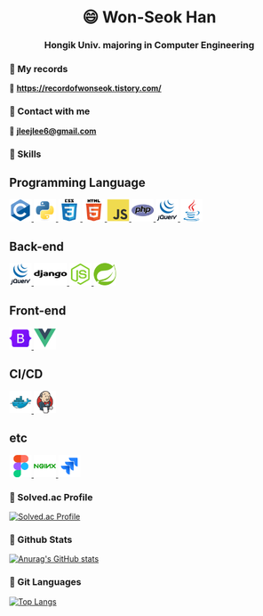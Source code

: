 



<h1 align="center"> 😄 Won-Seok Han </h1>
<h3 align="center"> Hongik Univ. majoring in Computer Engineering</h3>

### 🌱 My records
 📔 **https://recordofwonseok.tistory.com/**
 
    
### 🌱 Contact with me    

  📌 **jleejlee6@gmail.com**    
     
### 🌱 Skills

## Programming Language
<p align="left">
  <a href="https://www.cprogramming.com/" target="_blank"> 
    <img src="https://raw.githubusercontent.com/devicons/devicon/master/icons/c/c-original.svg" alt="c" width="40" height="40"/> 
  </a> 
  <a href="https://www.python.org" target="_blank"> 
    <img src="https://raw.githubusercontent.com/devicons/devicon/master/icons/python/python-original.svg" alt="python" width="40" height="40"/> 
  </a> 
 <a href="https://www.w3schools.com/css/" target="_blank"> 
    <img src="https://raw.githubusercontent.com/devicons/devicon/master/icons/css3/css3-original-wordmark.svg" alt="css3" width="40" height="40"/> 
  </a> 
<a href="https://www.w3.org/html/" target="_blank"> 
    <img src="https://raw.githubusercontent.com/devicons/devicon/master/icons/html5/html5-original-wordmark.svg" alt="html5" width="40" height="40"/> 
  </a> 
 <a href="https://developer.mozilla.org/en-US/docs/Web/JavaScript" target="_blank"> 
    <img src="https://raw.githubusercontent.com/devicons/devicon/master/icons/javascript/javascript-original.svg" alt="javascript" width="40" height="40"/> 
  </a> 
 <a href="https://www.php.net/" target="_blank"> 
    <img src="https://raw.githubusercontent.com/devicons/devicon/master/icons/php/php-original.svg" alt="nodejs" width="40" height="40"/> 
  </a>
   <a href="https://jquery.com/" target="_blank"> 
    <img src="https://raw.githubusercontent.com/devicons/devicon/master/icons/jquery/jquery-original-wordmark.svg" alt="nodejs" width="40" height="40"/> 
  </a> 
 <a href="https://jquery.com/" target="_blank"> 
    <img src="https://raw.githubusercontent.com/devicons/devicon/master/icons/java/java-original.svg" alt="java" width="40" height="40"/> 
  </a> 
 
 
</p>

## Back-end
<p align="left">
    <a href="https://jquery.com/" target="_blank"> 
    <img src="https://raw.githubusercontent.com/devicons/devicon/master/icons/jquery/jquery-original-wordmark.svg" alt="nodejs" width="40" height="40"/> 
  </a> 
   <a href="https://www.djangoproject.com/" target="_blank"> 
    <img src="https://raw.githubusercontent.com/vorillaz/devicons/master/!SVG/django.svg" alt="django" width="60" height="40"/> 
  </a> 
    <a href="https://nodejs.org/" target="_blank"> 
    <img src="https://raw.githubusercontent.com/devicons/devicon/master/icons/nodejs/nodejs-original.svg" alt="nodejs" width="40" height="40"/> 
      </a> 
 <a href="https://nodejs.org/" target="_blank"> 
    <img src="https://raw.githubusercontent.com/devicons/devicon/master/icons/spring/spring-original.svg" alt="spring" width="40" height="40"/> 
      </a>
 
</p>

## Front-end

<p align="left">
     <a href="https://getbootstrap.com/" target="_blank"> 
    <img src="https://raw.githubusercontent.com/devicons/devicon/master/icons/bootstrap/bootstrap-original.svg" alt="bootstrap" width="40" height="40"/> 
      </a> 
 <a href="https://getbootstrap.com/" target="_blank"> 
    <img src="https://raw.githubusercontent.com/devicons/devicon/master/icons/vuejs/vuejs-original.svg" alt="vuejs" width="40" height="40"/> 
      </a> 


</p>

## CI/CD
<p align="left">
 <a href="https://getbootstrap.com/" target="_blank"> 
    <img src="https://raw.githubusercontent.com/devicons/devicon/master/icons/docker/docker-original.svg" alt="docker" width="40" height="40"/> 
      </a> 
 <a href="https://getbootstrap.com/" target="_blank"> 
    <img src="https://raw.githubusercontent.com/devicons/devicon/master/icons/jenkins/jenkins-original.svg" alt="jenkins" width="40" height="40"/> 
      </a> 
</p>

## etc
<p align="left">
 <a href="https://getbootstrap.com/" target="_blank"> 
    <img src="https://raw.githubusercontent.com/devicons/devicon/master/icons/figma/figma-original.svg" alt="figma" width="40" height="40"/> 
  </a> 
  <a href="https://getbootstrap.com/" target="_blank"> 
    <img src="https://raw.githubusercontent.com/devicons/devicon/master/icons/nginx/nginx-original.svg" alt="nginx" width="40" height="40"/> 
  </a> 
 <a href="https://getbootstrap.com/" target="_blank"> 
    <img src="https://raw.githubusercontent.com/devicons/devicon/master/icons/jira/jira-original.svg" alt="jira" width="40" height="40"/> 
 </a> 
 
</p>


   


### 🌱 Solved.ac Profile       
   
[![Solved.ac Profile](http://mazassumnida.wtf/api/v2/generate_badge?boj=jleejlee5)](https://solved.ac/jleejlee5/)   
 

### 🌱 Github Stats      
   
[![Anurag's GitHub stats](https://github-readme-stats.vercel.app/api?username=wonseok22&theme=dark)](https://github.com/anuraghazra/github-readme-stats)  
        
             

### 🌱 Git Languages
    
[![Top Langs](https://github-readme-stats.vercel.app/api/top-langs/?username=wonseok22&exclude_repo=webs_class&theme=dark&langs_count=8)](https://github.com/anuraghazra/github-readme-stats)
     
     
